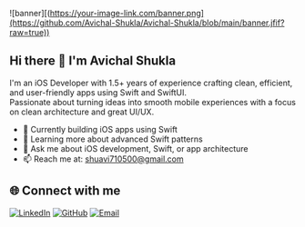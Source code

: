 ![banner][(https://your-image-link.com/banner.png](https://github.com/Avichal-Shukla/Avichal-Shukla/blob/main/banner.jfif?raw=true))

## Hi there 👋 I'm Avichal Shukla

I'm an iOS Developer with 1.5+ years of experience crafting clean, efficient, and user-friendly apps using Swift and SwiftUI.  
Passionate about turning ideas into smooth mobile experiences with a focus on clean architecture and great UI/UX.

- 🔨 Currently building iOS apps using Swift
- 🌱 Learning more about advanced Swift patterns
- 💬 Ask me about iOS development, Swift, or app architecture
- 📫 Reach me at: shuavi710500@gmail.com

## 🌐 Connect with me

[![LinkedIn](https://img.shields.io/badge/LinkedIn-blue?style=for-the-badge&logo=linkedin&logoColor=white)](https://www.linkedin.com/in/avichal-shukla-3227aa1aa/)
[![GitHub](https://img.shields.io/badge/GitHub-181717?style=for-the-badge&logo=github&logoColor=white)](https://github.com/Avichal-Shukla)
[![Email](https://img.shields.io/badge/Email-D14836?style=for-the-badge&logo=gmail&logoColor=white)](mailto:shuavi710500@gmail.com)

<!--
**Avichal-Shukla/Avichal-Shukla** is a ✨ _special_ ✨ repository because its `README.md` (this file) appears on your GitHub profile.
-->
